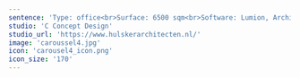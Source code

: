 ```yaml
---
sentence: 'Type: office<br>Surface: 6500 sqm<br>Software: Lumion, Archicad'
studio: 'C Concept Design'
studio_url: 'https://www.hulskerarchitecten.nl/'
image: 'caroussel4.jpg'
icon: 'carousel4_icon.png'
icon_size: '170'
---
```


